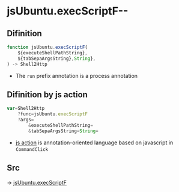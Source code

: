 # jsUbuntu.execScriptF--

## Difinition

```js.js
function jsUbuntu.execScriptF(
	${executeShellPathString},
	${tabSepaArgsString},String},
) -> Shell2Http
```

- The `run` prefix annotation is a process annotation


## Difinition by js action

```js.js
var=Shell2Http
	?func=jsUbuntu.execScriptF
	?args=
		&executeShellPathString=
		&tabSepaArgsString=String=
```

- [js action](#) is annotation-oriented language based on javascript in `CommandClick`



## Src

-> [jsUbuntu.execScriptF](https://github.com/puutaro/CommandClick/blob/master/app/src/main/java/com/puutaro/commandclick/fragment_lib/terminal_fragment/js_interface/JsUbuntu.kt#L48)


